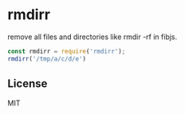 # rmdirr

remove all files and directories like rmdir -rf in fibjs.

```js
const rmdirr = require('rmdirr');
rmdirr('/tmp/a/c/d/e')

```

## License

MIT
